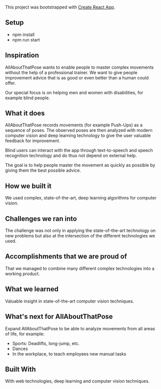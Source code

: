 This project was bootstrapped with [Create React App](https://github.com/facebook/create-react-app).

## Setup
- npm install
- npm run start

## Inspiration
AllAboutThatPose wants to enable people to master complex movements without the help of a professional trainer.
We want to give people improvement advice that is as good or even better than a human could offer.

Our special focus is on helping men and women with disabilities, for example blind people.

## What it does
AllAboutThatPose records movements (for example Push-Ups) as a sequence of poses. 
The observed poses are then analyzed with modern computer vision and deep learning technology to give the user valuable feedback for improvement.

Blind users can interact with the app through text-to-speech and speech recognition technology and do thus not depend on external help.

The goal is to help people master the movement as quickly as possible by giving them the best possible advice.

## How we built it
We used complex, state-of-the-art, deep learning algorithms for computer vision.

## Challenges we ran into
The challenge was not only in applying the state-of-the-art technology on new problems but also at the intersection of the different technologies we used.

## Accomplishments that we are proud of
That we managed to combine many different complex technologies into a working product.

## What we learned
Valuable insight in state-of-the-art computer vision techniques.

## What's next for AllAboutThatPose
Expand AllAboutThatPose to be able to analyze movements from all areas of life, for example:
- Sports: Deadlifts, long-jump, etc.
- Dances
- In the workplace, to teach employees new manual tasks

## Built With
With web technologies, deep learning and computer vision techniques.
